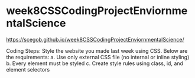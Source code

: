 # week8CSSCodingProjectEnviornmentalScience

https://scegob.github.io/week8CSSCodingProjectEnviornmentalScience/

Coding Steps:
Style the website you made last week using CSS. Below are the requirements:
a.	Use only external CSS file (no internal or inline styling)
b.	Every element must be styled
c.	Create style rules using class, id, and element selectors
